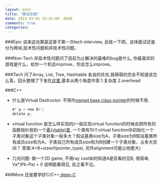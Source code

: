 ```yaml
---
layout: post
title: "面试总结"
date: 2015-03-01 15:41:09 -0500
comments: true
categories: 
---
```

###Epic
说来这也算是这辈子第一次tech interview, 总结一下把。总体面试还是分为两块,技术性问题和非技术性问题。

###Non-Tech
非技术性问题问了目前为止解决的最难的bug是什么, 你最喜欢的游戏是什么，给你一个机会improve，你会怎么improve。 

###Tech
问了Array, List, Tree, Hashtable 各自的优劣,我萌萌的完全不知道该怎么答。回头整理了下发在[这里](https://docs.google.com/spreadsheets/d/1RdcEWxH6dcAfvAEpaDvLp4lW7AwC2C0RNDvXfqlq5yI/edit?usp=sharing),基本从两个角度作答:1.复杂度 2.overhead

###C++

* 什么是Virtual Destructor: 不用作[owned base class pointer](https://github.com/Noeyfan/CodingPractice/blob/master/virtual/vf_destructor.cc)的时候不用.

	```C
	A* p = new B();
	delete p;
	```
* virtual function 是怎么样实现的(一般实现virtual function的时候会把所有的函数指针放到一个[表(vtable)里](http://en.wikipedia.org/wiki/Virtual_method_table), 一个类有10个virtual function你初始化一个子类对象这个子类对象一般多大？假设基类size为A，子类size为B假设基类所有成员size和为A，子类自己所有成员size和为B创建一个子类对象，占多大空间？ 答案:A+B+sizeof(pointer\_type), 另外alignment可能让他更大)

* 几何问题: 做一个2D game, 不用ray cast如何知道A是否看的见B, 很简单, Va\*(Pb-Pa) > 0 说明能看得见, 反之看不见。

###More
还是要学好C/C++,[deep-C](http://www.slideshare.net/olvemaudal/deep-c)
